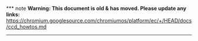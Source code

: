 *** note
**Warning: This document is old & has moved.  Please update any links:**<br>
https://chromium.googlesource.com/chromiumos/platform/ec/+/HEAD/docs/ccd_howtos.md
***

